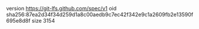 version https://git-lfs.github.com/spec/v1
oid sha256:87ea2d34f34d259d1a8c00aedb9c7ec42f342e9c1a2609fb2e13590f695e8d8f
size 3154
